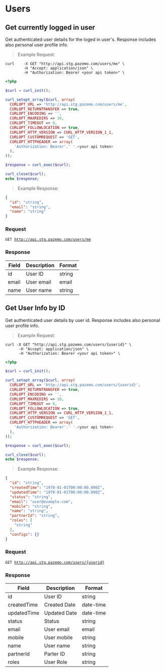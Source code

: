 # Users

## Get currently logged in user

Get authenticated user details for the loged in user's. Response includes also personal user profile info.

>Example Request:

```shell
curl    -X GET "http://api.stg.pazemo.com/users/me" \
        -H "Accept: application/json" \
        -H "Authorization: Bearer <your api token>" \
```

```php
<?php

$curl = curl_init();

curl_setopt_array($curl, array(
  CURLOPT_URL => 'http://api.stg.pazemo.com/users/me',
  CURLOPT_RETURNTRANSFER => true,
  CURLOPT_ENCODING => '',
  CURLOPT_MAXREDIRS => 10,
  CURLOPT_TIMEOUT => 0,
  CURLOPT_FOLLOWLOCATION => true,
  CURLOPT_HTTP_VERSION => CURL_HTTP_VERSION_1_1,
  CURLOPT_CUSTOMREQUEST => 'GET',
  CURLOPT_HTTPHEADER => array(
    'Authorization: Bearer'.' '.<your api token>
  ),
));

$response = curl_exec($curl);

curl_close($curl);
echo $response;

```

>Example Response:

```json
{
  "id": "string",
  "email": "string",
  "name": "string"
}
```

### Request

<code>GET http://api.stg.pazemo.com/users/me</code>

### Response

Field | Description | Format
--------- | ------- | -----------
id | User ID| string
email | User email | email
name | User name | string

## Get User Info by ID

Get authenticated user details by user id. Response includes also personal user profile info.

>Example Request:

```shell
curl -X GET "http://api.stg.pazemo.com/users/{userid}" \
      -H "Accept: application/json" \
      -H "Authorization: Bearer <your api token>" \
```

```php
<?php

$curl = curl_init();

curl_setopt_array($curl, array(
  CURLOPT_URL => 'http://api.stg.pazemo.com/users/{userid}',
  CURLOPT_RETURNTRANSFER => true,
  CURLOPT_ENCODING => '',
  CURLOPT_MAXREDIRS => 10,
  CURLOPT_TIMEOUT => 0,
  CURLOPT_FOLLOWLOCATION => true,
  CURLOPT_HTTP_VERSION => CURL_HTTP_VERSION_1_1,
  CURLOPT_CUSTOMREQUEST => 'GET',
  CURLOPT_HTTPHEADER => array(
    'Authorization: Bearer'.' '.<your api token>
  ),
));

$response = curl_exec($curl);

curl_close($curl);
echo $response;

```

>Example Response:

```json
{
  "id": "string",
  "createdTime": "1970-01-01T00:00:00.000Z",
  "updatedTime": "1970-01-01T00:00:00.000Z",
  "status": "string",
  "email": "user@example.com",
  "mobile": "string",
  "name": "string",
  "partnerId": "string",
  "roles": [
    "string"
  ],
  "configs": {}
}
```

### Request

<code>GET http://api.stg.pazemo.com/users/{userid}</code>

### Response

Field | Description | Format
--------- | ------- | -----------
id | User ID| string
createdTime | Created Date | date-time
updatedTime | Updated Date | date-time
status | Status | string
email | User email | email
mobile | User mobile | string
name | User name | string
partnerId | Parter ID | string
roles | User Role | string